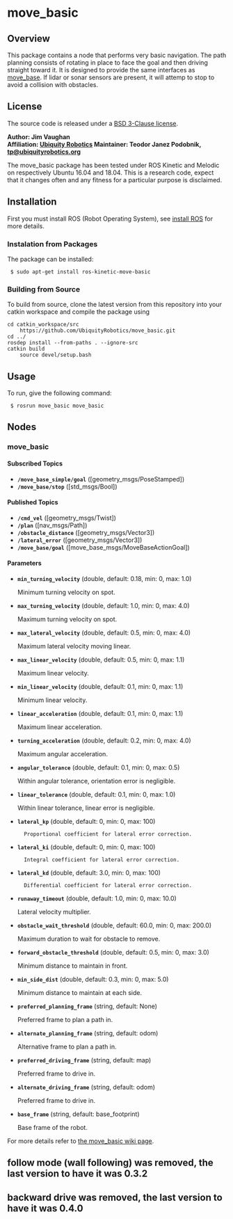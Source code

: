 
# move_basic

## Overview

This package contains a node that performs very basic navigation.
The path planning consists of rotating in place to face the goal and then
driving straight toward it.  It is designed to provide the same interfaces as
[move_base](http://wiki.ros.org/move_base). If lidar or sonar sensors are
present, it will attemp to stop to avoid a collision with obstacles.

## License

The source code is released under a [BSD 3-Clause license](LICENSE).

**Author: Jim Vaughan <br/>
Affiliation: [Ubiquity Robotics](www.ubiquityrobotics.org)
Maintainer: Teodor Janez Podobnik, tp@ubiquityrobotics.org**

The move_basic package has been tested under ROS Kinetic and Melodic on respectively Ubuntu 16.04 and 18.04. This is a research code, expect that it changes often and any fitness for a particular purpose is disclaimed.

## Installation

First you must install ROS (Robot Operating System),
see [install ROS](http://wiki.ros.org/ROS/Installation) for more details.

### Instalation from Packages

The package can be installed:

     $ sudo apt-get install ros-kinetic-move-basic

### Building from Source

To build from source, clone the latest version from this repository into your catkin workspace and compile the package using

	cd catkin_workspace/src
        https://github.com/UbiquityRobotics/move_basic.git
	cd ../
	rosdep install --from-paths . --ignore-src
	catkin build
        source devel/setup.bash

## Usage

To run, give the following command:

     $ rosrun move_basic move_basic

## Nodes

### move_basic

#### Subscribed Topics

* **`/move_base_simple/goal`** ([geometry_msgs/PoseStamped])
* **`/move_base/stop`** ([std_msgs/Bool])

#### Published Topics

* **`/cmd_vel`** ([geometry_msgs/Twist])
* **`/plan`** ([nav_msgs/Path])
* **`/obstacle_distance`** ([geometry_msgs/Vector3])
* **`/lateral_error`** ([geometry_msgs/Vector3])
* **`/move_base/goal`** ([move_base_msgs/MoveBaseActionGoal])

#### Parameters

* **`min_turning_velocity`** (double, default: 0.18, min: 0, max: 1.0)

	Minimum turning velocity on spot.

* **`max_turning_velocity`** (double, default: 1.0, min: 0, max: 4.0)

	Maximum turning velocity on spot.

* **`max_lateral_velocity`** (double, default: 0.5, min: 0, max: 4.0)

	Maximum lateral velocity moving linear.

* **`max_linear_velocity`** (double, default: 0.5, min: 0, max: 1.1)

	Maximum linear velocity.

* **`min_linear_velocity`** (double, default: 0.1, min: 0, max: 1.1)

	Minimum linear velocity.

* **`linear_acceleration`** (double, default: 0.1, min: 0, max: 1.1)

	Maximum linear acceleration.

* **`turning_acceleration`** (double, default: 0.2, min: 0, max: 4.0)

	Maximum angular acceleration.

* **`angular_tolerance`** (double, default: 0.1, min: 0, max: 0.5)

	Within angular tolerance, orientation error is negligible.

* **`linear_tolerance`** (double, default: 0.1, min: 0, max: 1.0)

	Within linear tolerance, linear error is negligible.

* **`lateral_kp`** (double, default: 0, min: 0, max: 100)

        Proportional coefficient for lateral error correction.

* **`lateral_ki`** (double, default: 0, min: 0, max: 100)

        Integral coefficient for lateral error correction.

* **`lateral_kd`** (double, default: 3.0, min: 0, max: 100)

        Differential coefficient for lateral error correction.

* **`runaway_timeout`** (double, default: 1.0, min: 0, max: 10.0)

	Lateral velocity multiplier.

* **`obstacle_wait_threshold`** (double, default: 60.0, min: 0, max: 200.0)

	Maximum duration to wait for obstacle to remove.

* **`forward_obstacle_threshold`** (double, default: 0.5, min: 0, max: 3.0)

	Minimum distance to maintain in front.

* **`min_side_dist`** (double, default: 0.3, min: 0, max: 5.0)

	Minimum distance to maintain at each side.

* **`preferred_planning_frame`** (string, default: None)

	Preferred frame to plan a path in.

* **`alternate_planning_frame`** (string, default: odom)

	Alternative frame to plan a path in.

* **`preferred_driving_frame`** (string, default: map)

	Preferred frame to drive in.

* **`alternate_driving_frame`** (string, default: odom)

	Preferred frame to drive in.

* **`base_frame`** (string, default: base_footprint)

	Base frame of the robot.

For more details refer to [the move_basic wiki page](http://wiki.ros.org/move_basic).

## follow mode (wall following) was removed, the last version to have it was 0.3.2
## backward drive was removed, the last version to have it was 0.4.0
